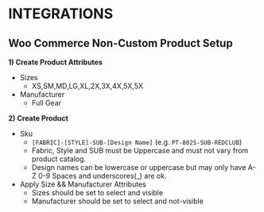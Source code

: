 # INTEGRATIONS
## Woo Commerce Non-Custom Product Setup

<b>1) Create Product Attributes</b>
  - Sizes
    - XS,SM,MD,LG,XL,2X,3X,4X,5X,5X
  - Manufacturer
    - Full Gear
    
<b>2) Create Product</b>
  - Sku
    - `[FABRIC]-[STYLE]-SUB-[Design Name]` (e.g. `PT-802S-SUB-REDCLUB`)
    - Fabric, Style and SUB must be Uppercase and must not vary from product catalog.
    - Design names can be lowercase or uppercase but may only have A-Z 0-9 Spaces and underscores(_) are ok.
  - Apply Size && Manufacturer Attributes
    - Sizes should be set to select and visible
    - Manufacturer should be set to  select and not-visible
    
